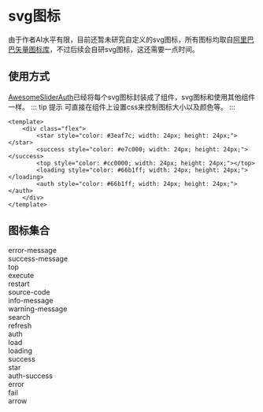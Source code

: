 # svg图标
由于作者AI水平有限，目前还暂未研究自定义的svg图标，所有图标均取自[阿里巴巴矢量图标库](https://www.iconfont.cn/)，不过后续会自研svg图标，这还需要一点时间。
## 使用方式
[AwesomeSliderAuth](/)已经将每个svg图标封装成了组件，svg图标和使用其他组件一样。
::: tip 提示
可直接在组件上设置css来控制图标大小以及颜色等。
:::

<CodeRun auto editable>

```vue
<template>
    <div class="flex">
        <star style="color: #3eaf7c; width: 24px; height: 24px;"></star>
        <success style="color: #e7c000; width: 24px; height: 24px;"></success>
        <top style="color: #cc0000; width: 24px; height: 24px;"></top>
        <loading style="color: #66b1ff; width: 24px; height: 24px;"></loading>
        <auth style="color: #66b1ff; width: 24px; height: 24px;"></auth>
    </div>
</template>
```

</CodeRun>

## 图标集合
<div class="icon-gather">
    <div class="icon-item" @click="fontClick">
        <error-message></error-message>
        <span class="icon-text">error-message</span>
    </div>
    <div class="icon-item" @click="fontClick">
        <success-message></success-message>
        <span class="icon-text">success-message</span>
    </div>
    <div class="icon-item" @click="fontClick">
        <top></top>
        <span class="icon-text">top</span>
    </div>
    <div class="icon-item" @click="fontClick">
        <execute></execute>
        <span class="icon-text">execute</span>
    </div>
    <div class="icon-item" @click="fontClick">
        <restart></restart>
        <span class="icon-text">restart</span>
    </div>
    <div class="icon-item" @click="fontClick">
        <source-code></source-code>
        <span class="icon-text">source-code</span>
    </div>
    <div class="icon-item" @click="fontClick">
        <info-message></info-message>
        <span class="icon-text">info-message</span>
    </div>
    <div class="icon-item" @click="fontClick">
        <warning-message></warning-message>
        <span class="icon-text">warning-message</span>
    </div>
    <div class="icon-item" @click="fontClick">
        <search></search>
        <span class="icon-text">search</span>
    </div>
    <div class="icon-item" @click="fontClick">
        <refresh></refresh>
        <span class="icon-text">refresh</span>
    </div>
    <div class="icon-item" @click="fontClick">
        <auth></auth>
        <span class="icon-text">auth</span>
    </div>
    <div class="icon-item" @click="fontClick">
        <load></load>
        <span class="icon-text">load</span>
    </div>
    <div class="icon-item" @click="fontClick">
        <loading></loading>
        <span class="icon-text">loading</span>
    </div>
    <div class="icon-item" @click="fontClick">
        <success></success>
        <span class="icon-text">success</span>
    </div>
    <div class="icon-item" @click="fontClick">
        <star></star>
        <span class="icon-text">star</span>
    </div>
    <div class="icon-item" @click="fontClick">
        <auth-success></auth-success>
        <span class="icon-text">auth-success</span>
    </div>
    <div class="icon-item" @click="fontClick">
        <error></error>
        <span class="icon-text">error</span>
    </div>
    <div class="icon-item" @click="fontClick">
        <fail></fail>
        <span class="icon-text">fail</span>
    </div>
    <div class="icon-item" @click="fontClick">
        <arrow></arrow>
        <span class="icon-text">arrow</span>
    </div>
    <div class="icon-item">
        <i class="iconfont"></i>
        <span class="icon-text"></span>
    </div>
</div>

<script setup>
import {ref, onMounted} from "vue";
import {AsMessage} from "awesome-slider-auth";
import {initPage} from "../../../.vitepress/theme/customer";


onMounted(() => {
    initPage();
});

/**
 * 字体图标点击复制
 */
function fontClick(e) {
    // 获取所点击的字体类名
    let fontClassName = e.currentTarget.children[1].innerText;
    if (!fontClassName) {
        return;
    }
    // 复制数据到剪切板
    const cInput = document.createElement('input');
    cInput.value = `<${fontClassName}></${fontClassName}>`;
    document.body.appendChild(cInput);
    cInput.select() // 选取文本域内容;
    // 执行浏览器复制命令
    // 复制命令会将当前选中的内容复制到剪切板中（这里就是创建的input标签）
    // Input要在正常的编辑状态下原生复制方法才会生效
    document.execCommand('Copy')
    // 复制成功后再将构造的标签 移除
    cInput.remove();
    // 提示复制成功
    AsMessage({
        message: `【${fontClassName}】复制成功`,
        type: "success"
    });
}
</script>
